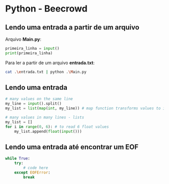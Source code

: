 # Python - Beecrowd

## Lendo uma entrada a partir de um arquivo

Arquivo **Main.py**:

~~~python
primeira_linha = input()
print(primeira_linha)
~~~

Para ler a partir de um arquivo **entrada.txt**:

~~~bash
cat .\entrada.txt | python .\Main.py
~~~

## Lendo uma entrada

~~~python
# many values on the same line 
my_line = input().split()
my_list = list(map(int, my_line)) # map function transforms values to integers 

# many values in many lines - lists
my_list = []
for i in range(0, 6): # to read 6 float values
    my_list.append(float(input()))
~~~

## Lendo uma entrada até encontrar um EOF

~~~python
while True:
    try:
        # code here
    except EOFError:
        break
~~~

